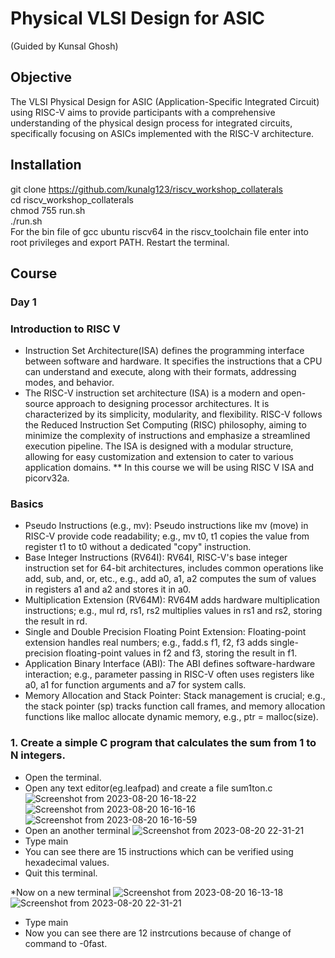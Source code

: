 # Physical VLSI Design for ASIC
(Guided by Kunsal Ghosh)

## Objective

The VLSI Physical Design for ASIC (Application-Specific Integrated Circuit) using RISC-V aims to provide participants with a comprehensive understanding of the physical design process for integrated circuits, specifically focusing on ASICs implemented with the RISC-V architecture. 

## Installation

git clone https://github.com/kunalg123/riscv_workshop_collaterals  
cd riscv_workshop_collaterals  
chmod 755 run.sh  
./run.sh  
For the bin file of gcc ubuntu riscv64 in the riscv_toolchain file enter into root privileges and export PATH. 
Restart the terminal.

## Course

### Day 1

### Introduction to RISC V

* Instruction Set Architecture(ISA) defines the programming interface between software and hardware. It specifies the instructions that a CPU can understand and execute, along with their formats, addressing modes, and behavior.  
* The RISC-V instruction set architecture (ISA) is a modern and open-source approach to designing processor architectures. It is characterized by its simplicity, modularity, and flexibility. RISC-V follows the Reduced Instruction Set Computing (RISC) philosophy, aiming to minimize the complexity of instructions and emphasize a streamlined execution pipeline. The ISA is designed with a modular structure, allowing for easy customization and extension to cater to various application domains.
** In this course we will be using RISC V ISA and picorv32a.


### Basics  
* Pseudo Instructions (e.g., mv): Pseudo instructions like mv (move) in RISC-V provide code readability; e.g., mv t0, t1 copies the value from register t1 to t0 without a dedicated "copy" instruction.  
* Base Integer Instructions (RV64I): RV64I, RISC-V's base integer instruction set for 64-bit architectures, includes common operations like add, sub, and, or, etc., e.g., add a0, a1, a2 computes the sum of values in registers a1 and a2 and stores it in a0.  
* Multiplication Extension (RV64M): RV64M adds hardware multiplication instructions; e.g., mul rd, rs1, rs2 multiplies values in rs1 and rs2, storing the result in rd.  
* Single and Double Precision Floating Point Extension: Floating-point extension handles real numbers; e.g., fadd.s f1, f2, f3 adds single-precision floating-point values in f2 and f3, storing the result in f1.
* Application Binary Interface (ABI): The ABI defines software-hardware interaction; e.g., parameter passing in RISC-V often uses registers like a0, a1 for function arguments and a7 for system calls.  
* Memory Allocation and Stack Pointer: Stack management is crucial; e.g., the stack pointer (sp) tracks function call frames, and memory allocation functions like malloc allocate dynamic memory, e.g., ptr = malloc(size).  

### 1. Create a simple C program that calculates the sum from 1 to N integers.  
* Open the terminal.
* Open any text editor(eg.leafpad) and create a file sum1ton.c 
![Screenshot from 2023-08-20 16-18-22](https://github.com/lalithlochanr/pes_asic_class/assets/108328466/b8b9d236-6cff-4674-99ed-1574a3a358b1)
![Screenshot from 2023-08-20 16-16-16](https://github.com/lalithlochanr/pes_asic_class/assets/108328466/1e03ac92-d965-4ea1-998d-2e1854b3713b)
![Screenshot from 2023-08-20 16-16-59](https://github.com/lalithlochanr/pes_asic_class/assets/108328466/75ef4f0b-9152-4b34-8e68-f6c64e300a67)
* Open an another terminal
![Screenshot from 2023-08-20 22-31-21](https://github.com/lalithlochanr/pes_asic_class/assets/108328466/5d056956-c19d-4e96-9e36-9fef38ef60fb)
* Type main
* You can see there are 15 instructions which can be verified using hexadecimal values.
* Quit this terminal.

*Now on a new terminal
![Screenshot from 2023-08-20 16-13-18](https://github.com/lalithlochanr/pes_asic_class/assets/108328466/64be52ef-731a-434e-9c03-0aa98bd1878b)  
![Screenshot from 2023-08-20 22-31-21](https://github.com/lalithlochanr/pes_asic_class/assets/108328466/39c1b559-a03a-49da-bfae-b692228417d6)
* Type main
* Now you can see there are 12 instrcutions because of change of command to -0fast.
